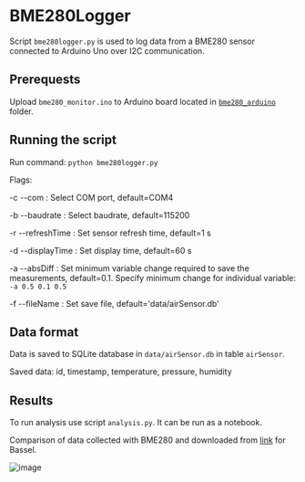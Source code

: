 # BME280Logger

Script `bme280logger.py` is used to log data from a BME280 sensor connected to Arduino Uno over I2C communication.

## Prerequests

Upload `bme280_monitor.ino` to Arduino board located in [`bme280_arduino`](https://repo.ijs.si/andrejl/bme280logger/-/tree/main/bme280_arduino) folder.

## Running the script

Run command: `python bme280logger.py`

Flags:

-c --com        : Select COM port, default=COM4

-b --baudrate   : Select baudrate, default=115200

-r --refreshTime  : Set sensor refresh time, default=1 s

-d --displayTime    : Set display time, default=60 s

-a --absDiff    : Set minimum variable change required to save the measurements, default=0.1. Specify minimum change for individual variable: `-a 0.5 0.1 0.5`

-f --fileName   : Set save file, default='data/airSensor.db'

## Data format

Data is saved to SQLite database in `data/airSensor.db` in table `airSensor`.

Saved data: id, timestamp, temperature, pressure, humidity

## Results

To run analysis use script `analysis.py`. It can be run as a notebook.

Comparison of data collected with BME280 and downloaded from [link](https://www.meteoblue.com/en/weather/archive/export/basel_switzerland_2661604) for Bassel.

![image](data/pressure_comparison_cern-bassel.png)
